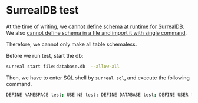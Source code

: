 # SurrealDB test

At the time of writing, we [cannot define schema at runtime for SurrealDB](https://github.com/surrealdb/surrealdb/issues/3541). We also [cannot define schema in a file and import it with single command](https://github.com/surrealdb/surrealdb/issues/3548).

Therefore, we cannot only make all table schemaless.

Before we run test, start the db:

```sh
surreal start file:database.db  --allow-all
```

Then, we have to enter SQL shell by `surreal sql`, and execute the following command.

```sh
DEFINE NAMESPACE test; USE NS test; DEFINE DATABASE test; DEFINE USER tester ON NAMESPACE PASSWORD 'tester' ROLES OWNER;
```